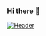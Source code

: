 ### Hi there 👋
[![Header](https://www.codewars.com/users/SayNoToMustache/badges/large)](https://www.codewars.com/users/SayNoToMustache)


<!--
**SayNoToMustache/SayNoToMustache** is a ✨ _special_ ✨ repository because its `README.md` (this file) appears on your GitHub profile.

Here are some ideas to get you started:

- 🔭 I’m currently working on ...
- 🌱 I’m currently learning ...
- 👯 I’m looking to collaborate on ...
- 🤔 I’m looking for help with ...
- 💬 Ask me about ...
- 📫 How to reach me: ...
- 😄 Pronouns: ...
- ⚡ Fun fact: ...
-->
